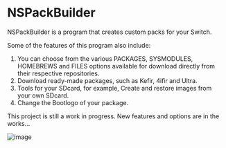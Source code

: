 # NSPackBuilder

NSPackBuilder is a program that creates custom packs for your Switch. 

Some of the features of this program also include:
1. You can choose from the various PACKAGES, SYSMODULES, HOMEBREWS and FILES options available for download directly from their respective repositories.
2. Download ready-made packages, such as Kefir, 4ifir and Ultra.
3. Tools for your SDcard, for example, Create and restore images from your own SDcard.
4. Change the Bootlogo of your package.

This project is still a work in progress. New features and options are in the works...

![image](https://github.com/OneEyeBlack/NSPackBuilder/assets/153041521/cea0709f-a35e-432b-9aa0-e5fd69007fbf)



